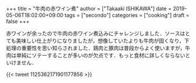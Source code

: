 +++
title = "牛肉の赤ワイン煮"
author = ["Takaaki ISHIKAWA"]
date = 2019-05-06T18:02:00+09:00
tags = ["secondo"]
categories = ["cooking"]
draft = false
+++

赤ワインが余ったので牛肉の赤ワイン煮込みにチャレンジしました．ソースはとても美味しい仕上がりになりましたが，想像していたよりも牛肉が固くなり，下処理の重要性を思い知らされました．鶏肉と豚肉は普段からよく使いますが，牛肉は単純にソテーすることが多いのが欠点です．もっと食材に詳しくならないといけません．

{{< tweet 1125362171901177856 >}}

